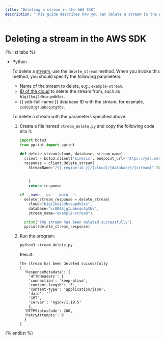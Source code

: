 ```yaml
---
title: "Deleting a stream in the AWS SDK"
description: "This guide describes how you can delete a stream in the AWS SDK."
---
```


# Deleting a stream in the AWS SDK

{% list tabs %}

- Python

  To delete a [stream](../../concepts/glossary.md#stream-concepts), use the `delete_stream` method. When you invoke this method, you should specify the following parameters:
  * Name of the stream to delete, e.g., `example-stream`.
  * [ID of the cloud](../../../resource-manager/operations/cloud/get-id.md) to delete the stream from, such as `b1gi1kuj2dhtaupdb5es`.
  * {{ ydb-full-name }} database ID with the stream, for example, `cc8028jgtuabcqutgtbv`.

  To delete a stream with the parameters specified above:

  1. Create a file named `stream_delete.py` and copy the following code into it:

     ```python
     import boto3
     from pprint import pprint

     def delete_stream(cloud, database, stream_name):
       client = boto3.client('kinesis', endpoint_url="https://yds.serverless.yandexcloud.net")
       response = client.delete_stream(
         StreamName="/{{ region-id }}/{cloud}/{database}/{stream}".format(cloud=cloud,
                                                                       database=database,
                                                                       stream=stream_name)
         )
         return response

     if __name__ == '__main__':
       delete_stream_response = delete_stream(
         cloud="b1gi1kuj2dhtaupdb5es",
         database="cc8028jgtuabcqutgtbv",
         stream_name="example-stream")

       print("The stream has been deleted successfully")
       pprint(delete_stream_response)
      ```

  1. Run the program:

     ```bash
     python3 stream_delete.py
     ```

     Result:

     ```text
     The stream has been deleted successfully
     {
       'ResponseMetadata': {
         'HTTPHeaders': {
         'connection': 'keep-alive',
         'content-length': '3',
         'content-type': 'application/json',
         'date': ''
         'GMT',
         'server': 'nginx/1.19.5'
         },
       'HTTPStatusCode': 200,
       'RetryAttempts': 0
       }
     }
     ```

{% endlist %}